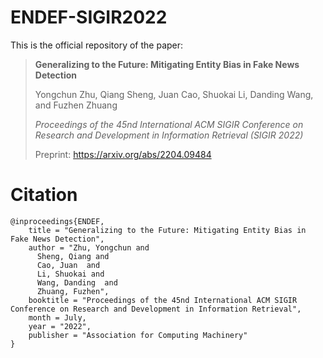 # ENDEF-SIGIR2022

This is the official repository of the paper:

> **Generalizing to the Future: Mitigating Entity Bias in Fake News Detection**
>
> Yongchun Zhu, Qiang Sheng, Juan Cao, Shuokai Li, Danding Wang, and Fuzhen Zhuang
>
> *Proceedings of the 45nd International ACM SIGIR Conference on Research and Development in Information Retrieval (SIGIR 2022)*
> 
> Preprint: https://arxiv.org/abs/2204.09484
# Citation
```
@inproceedings{ENDEF,
    title = "Generalizing to the Future: Mitigating Entity Bias in Fake News Detection",
    author = "Zhu, Yongchun and
      Sheng, Qiang and
      Cao, Juan  and
      Li, Shuokai and
      Wang, Danding  and
      Zhuang, Fuzhen",
    booktitle = "Proceedings of the 45nd International ACM SIGIR Conference on Research and Development in Information Retrieval",
    month = July,
    year = "2022",
    publisher = "Association for Computing Machinery"
}
```
